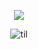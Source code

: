 <div id="header" align="center">
  
  <img src="[![image](https://github.com/user-attachments/assets/d42edd4e-4e93-4d40-8956-4c8fdc75ef22)
)"/>
  
</div>

<div align="center">
  
![til](https://github.com/user-attachments/assets/124d6daf-6b28-44b3-848e-c905a7e0a109)

</div>
